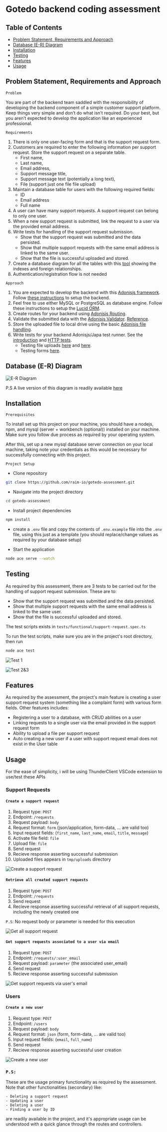 # Gotedo backend coding assessment


## Table of Contents

- [Problem Statement, Requirements and Approach](#problem-statement-requirements-and-approach)
- [Database (E-R) Diagram](#database-diagram)
- [Installation](#installation)
- [Testing](#testing)
- [Features](#features)
- [Usage](#usage)


## Problem Statement, Requirements and Approach

`Problem`

You are part of the backend team saddled with the responsibility of developing the backend component of a simple customer support platform. Keep things very simple and don’t do what isn’t required. Do your best, but you aren’t expected to develop the application like an experienced professional.

`Requirements`

1. There is only one user-facing form and that is the support request form.
2. Customers are required to enter the following information per support request. Store the support request on a separate table.
	- First name,
	- Last name,
	- Email address,
	- Support message title,
	- Support message text (potentially a long text),
	- File (support just one file file upload)
3. Maintain a database table for users with the following required fields:
	- ID
	- Email address
	- Full name
4. A user can have many support requests. A support request can belong to only one user.
5. When a new support request is submitted, link the request to a user via the provided email address.
6. Write tests for handling of the support request submission.
	- Show that the support request was submitted and the data persisted.
	- Show that multiple support requests with the same email address is linked to the same user.
	- Show that the file is successful uploaded and stored.
7. Create a database diagram for all the tables with this [tool](https://dbdiagram.io/home) showing the indexes and foreign relationships.
8. Authentication/registration flow is not needed

`Approach `

1. You are expected to develop the backend with this [Adonisjs framework](https://adonisjs.com/). Follow [these instructions](https://docs.adonisjs.com/guides/installation) to setup the backend.
2. Feel free to use either MySQL or PostgreSQL as database engine. Follow these instructions to setup the [Lucid ORM](https://docs.adonisjs.com/guides/database/introduction).
3. Create routes for your backend using [Adonisjs Routing](https://docs.adonisjs.com/guides/routing).
4. Validate the submitted data with the [Adonisjs Validator](https://docs.adonisjs.com/guides/validator/introduction). [Reference](https://docs.adonisjs.com/reference/validator/schema/string).
5. Store the uploaded file to local drive using the basic [Adonisjs file handling](https://docs.adonisjs.com/guides/file-uploads).
6. Write tests for your backend Adonisjs/Japa test runner. See the [introduction](https://docs.adonisjs.com/guides/testing/introduction) and [HTTP tests](https://docs.adonisjs.com/guides/testing/http-tests). 
	- Testing file uploads [here](https://docs.adonisjs.com/guides/testing/http-tests#file-uploads) and [here](https://v2.japa.dev/docs/plugins/api-client#file-uploads).
	- Testing forms [here](https://docs.adonisjs.com/guides/testing/http-tests#file-uploads).


## Database (E-R) Diagram

![E-R Diagram](./public/E-R.png)

P.S A live version of this diagram is readily available [here](https://dbdiagram.io/d/6581e95c56d8064ca055da7a)


## Installation

`Prerequisites`

To install set up this project on your machine, you should have a nodejs, npm, and mysql (server + workbench (optional)) installed on your machine. Make sure you follow due process as required by your operating system.

After this, set up a new mysql database server connection on your local machine, taking note your credentials as this would be necessary for successfully connecting with this project.

`Project Setup`

- Clone repository
```bash
git clone https://github.com/raim-io/gotedo-assessment.git

```

- Navigate into the project directory
```bash
cd gotedo-assessment
```

- Install project dependencies
```bash
npm install
```
- create a `.env` file and copy the contents of `.env.example` file into the `.env` file, using this just as a template (you should replace/change values as required by your database setup)

- Start the application

```bash
node ace serve --watch
```


## Testing

As required by this assessment, there are 3 tests to be carried out for the handling of support request submission. These are to:

- Show that the support request was submitted and the data persisted.
- Show that multiple support requests with the same email address is linked to the same user.
- Show that the file is successful uploaded and stored.

The test scripts exists in `tests/functional/support-request.spec.ts`

To run the test scripts, make sure you are in the project's root directory, then run 
```bash
node ace test
```

![Test 1](./public/test1.png)

![Test 2&3](./public/test2.png)


## Features

As required by the assessment, the project's main feature is creating a user support request system (something like a complaint form) with various form fields. Other features includes:

- Registering a user to a database, with CRUD abilities on a user
- Linking requests to a single user via the email provided in the support request form
- Ability to upload a file per support request
- Auto creating a new user if a user with support request email does not exist in the User table


## Usage

For the ease of simplicity, i will be using ThunderClient VSCode extension to use/test these APIs


### Support Requests

#### `Create a support request`

1. Request type: `POST`
2. Endpoint: `/requests`
3. Request payload: `body`
4. Request format: `form` (json/application, form-data, ... are valid too)
5. Input request fields: (`first_name`, `last_name`, `email`, `title`, `message`)
6. Activate file field: `file`
7. Upload file: `file`
8. Send request
9. Recieve response asserting successful submission
10. Uploaded files appears in `tmp/uploads` directory

![Create a support request](./public/create-request.png)

#### `Retrieve all created support requests`

1. Request type: `POST`
2. Endpoint: `/requests`
3. Send request
4. Recieve response asserting successful retrieval of all support requests, including the newly created one

`P.S`: No request body or parameter is needed for this execution

![Get all support request](./public/get-requests.png)

#### `Get support requests associated to a user via email`

1. Request type: `POST`
2. Endpoint: `/requests/:user_email`
3. Request payload: `parameter` (the associated user_email)
4. Send request
5. Recieve response asserting successful submission

![Get support requests via user's email](./public/get-requests-via-email.png)


### Users

#### `Create a new user`

1. Request type: `POST`
2. Endpoint: `/users`
3. Request payload: `body`
4. Request format: `json` (form, form-data, ... are valid too)
5. Input request fields: (`email`, `full_name`)
6. Send request
7. Recieve response asserting successful user creation

![Create a new user](./public/create-user.png)


### `P.S:`
These are the usage primary functionality as required by the assessment. Note that other functionalities (secondary) like:

	- Deleting a support request
	- Updating a user
	- Deleting a user
	- Finding a user by ID

are readily available in the project, and it's appropriate usage can be understood with a quick glance through the routes and controllers.
